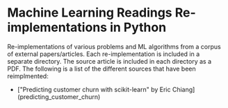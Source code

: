 # Machine Learning Readings Re-implementations in Python
Re-implementations of various problems and ML algorithms from a corpus of external papers/articles. Each re-implementation is included in a separate directory. The source article is included in each directory as a PDF. The following is a list of the different sources that have been reimplmented:

- ["Predicting customer churn with scikit-learn" by Eric Chiang] (predicting_customer_churn)

  
